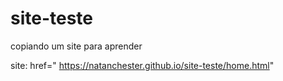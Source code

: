 # site-teste
 copiando um site para aprender

site:
href=" https://natanchester.github.io/site-teste/home.html"